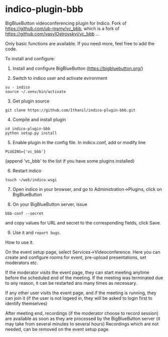 # indico-plugin-bbb

BigBlueButton videoconferencing plugin for Indico.
Fork of https://github.com/ub-msmy/vc_bbb, which is a fork of https://github.com/vasylOstrovskyi/vc_bbb ...

Only basic functions are available. If you need more, feel free to add the code.

To install and configure:

1. Install and configure BigBlueButton (https://bigbluebutton.org/)

2. Switch to indico user and activate evironment
```shell
su - indico
source ~/.venv/bin/activate
```

3. Get plugin source
```shell
git clone https://github.com/Ithanil/indico-plugin-bbb.git
```

4. Compile and install plugin
```shell
cd indico-plugin-bbb
python setup.py install
```

5. Enable plugin in the config file. In indico.conf, add or modify line
```
PLUGINS={'vc_bbb'}
```
(append 'vc_bbb' to the list if you have some plugins installed)

6. Restart indico
```shell
touch ~/web/indico.wsgi
```

7. Open indico in your browser, and go to Administration->Plugins, click on BigBlueButton

8. On your BigBlueButton server, issue
```
bbb-conf --secret
```
and copy values for URL and secret to the corresponding fields, click Save.

9. Use it and `report bugs`.

How to use it.

On the event setup page, select Services->Videoconference.
Here you can create and configure rooms for event, pre-upload presentations, set moderators etc.

If the moderator visits the event page, they can start meeting anytime before the scheduled end of the meeting. If the meeting was terminated due to any reason, it can be restarted ans many times as necessary.

If any other user visits the event page, and if the meeting is running, they can join it (if the user is not logeed in, they will be asked to login first to identify themselves)

After meeting end, recordings (if the moderator choose to record session) are available as soon as they are processed by the BigBlueButton server (it may take from several minutes to several hours)
Recordings which are not needed, can be removed on the event setup page.
